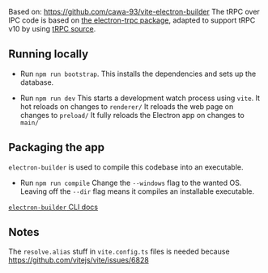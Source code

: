 Based on: https://github.com/cawa-93/vite-electron-builder
The tRPC over IPC code is based on [the electron-trpc package](https://github.com/jsonnull/electron-trpc), adapted to support tRPC v10 by using [tRPC source](https://github.com/trpc/trpc/tree/next).

## Running locally

- Run `npm run bootstrap`.
  This installs the dependencies and sets up the database.

- Run `npm run dev`
  This starts a development watch process using `vite`.
  It hot reloads on changes to `renderer/`
  It reloads the web page on changes to `preload/`
  It fully reloads the Electron app on changes to `main/`

## Packaging the app

`electron-builder` is used to compile this codebase into an executable.

- Run `npm run compile`
  Change the `--windows` flag to the wanted OS.
  Leaving off the `--dir` flag means it compiles an installable executable.

[`electron-builder` CLI docs](https://www.electron.build/cli)

## Notes

The `resolve.alias` stuff in `vite.config.ts` files is needed because https://github.com/vitejs/vite/issues/6828
